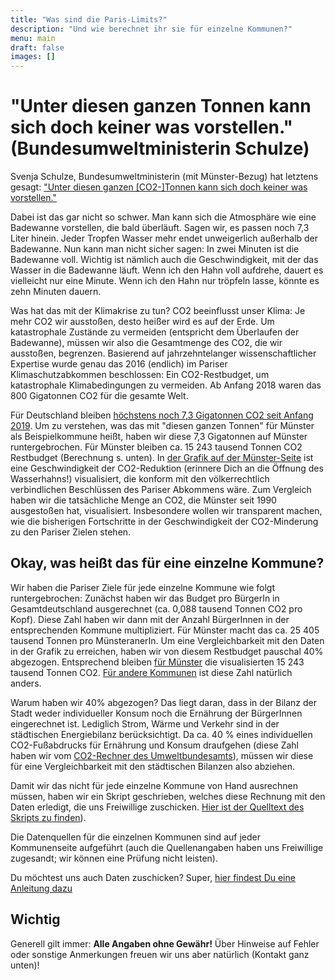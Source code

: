 ```yaml
---
title: "Was sind die Paris-Limits?"
description: "Und wie berechnet ihr sie für einzelne Kommunen?"
menu: main
draft: false
images: []
---
```


# "Unter diesen ganzen Tonnen kann sich doch keiner was vorstellen." (Bundesumweltministerin Schulze)

Svenja Schulze, Bundesumweltministerin (mit Münster-Bezug) hat letztens gesagt:
["Unter diesen ganzen [CO2-]Tonnen kann sich doch keiner was vorstellen."](https://twitter.com/Jumpsteady/status/1177492121143525376)

Dabei ist das gar nicht so schwer. Man kann sich die Atmosphäre wie eine
Badewanne vorstellen, die bald überläuft. Sagen wir, es passen noch 7,3 Liter hinein.
Jeder Tropfen Wasser mehr endet unweigerlich außerhalb der Badewanne.
Nun kann man nicht sicher sagen: In zwei Minuten ist die Badewanne voll.
Wichtig ist nämlich auch die Geschwindigkeit, mit der das Wasser in die
Badewanne läuft. Wenn ich den Hahn voll aufdrehe, dauert es vielleicht nur
eine Minute. Wenn ich den Hahn nur tröpfeln lasse, könnte es zehn Minuten dauern.

Was hat das mit der Klimakrise zu tun? CO2 beeinflusst unser Klima:
Je mehr CO2 wir ausstoßen, desto heißer wird es auf der Erde.
Um katastrophale Zustände zu vermeiden (entspricht dem Überlaufen der Badewanne),
müssen wir also die Gesamtmenge des CO2, die wir ausstoßen, begrenzen.
Basierend auf jahrzehntelanger wissenschaftlicher Expertise wurde genau das
2016 (endlich) im Pariser Klimaschutzabkommen beschlossen: Ein CO2-Restbudget,
um katastrophale Klimabedingungen zu vermeiden. Ab Anfang 2018 waren das
800 Gigatonnen CO2 für die gesamte Welt.

Für Deutschland bleiben [höchstens noch 7,3 Gigatonnen CO2 seit Anfang 2019](https://scilogs.spektrum.de/klimalounge/wie-viel-co2-kann-deutschland-noch-ausstossen/).
Um zu verstehen, was das mit "diesen ganzen Tonnen" für Münster als Beispielkommune
heißt, haben wir diese 7,3 Gigatonnen auf Münster runtergebrochen.
Für Münster bleiben ca. 15 243 tausend Tonnen CO2 Restbudget (Berechnung s. unten).
In [der Grafik auf der Münster-Seite](../kommunen/muenster/)
ist eine Geschwindigkeit der CO2-Reduktion (erinnere Dich an die Öffnung des Wasserhahns!)
visualisiert, die konform mit den völkerrechtlich verbindlichen Beschlüssen
des Pariser Abkommens wäre. Zum Vergleich haben wir die tatsächliche Menge
an CO2, die Münster seit 1990 ausgestoßen hat, visualisiert. Insbesondere
wollen wir transparent machen, wie die bisherigen Fortschritte in der
Geschwindigkeit der CO2-Minderung zu den Pariser Zielen stehen.

## Okay, was heißt das für eine einzelne Kommune?

Wir haben die Pariser Ziele für jede einzelne Kommune wie folgt runtergebrochen:
Zunächst haben wir das Budget pro BürgerIn in Gesamtdeutschland ausgerechnet
(ca. 0,088 tausend Tonnen CO2 pro Kopf). Diese Zahl haben wir dann mit
der Anzahl BürgerInnen in der entsprechenden Kommune multipliziert.
Für Münster macht das ca. 25 405 tausend Tonnen pro MünsteranerIn.
Um eine Vergleichbarkeit mit den Daten in der Grafik zu erreichen, haben
wir von diesem Restbudget pauschal 40% abgezogen. Entsprechend bleiben
[für Münster](../kommunen/muenster/)
die visualisierten 15 243 tausend Tonnen CO2. [Für andere Kommunen](..)
ist diese Zahl natürlich anders.

Warum haben wir 40% abgezogen? Das liegt daran, dass in der Bilanz der
Stadt weder individueller Konsum noch die Ernährung der BürgerInnen eingerechnet ist.
Lediglich Strom, Wärme und Verkehr sind in der städtischen Energiebilanz berücksichtigt.
Da ca. 40 % eines individuellen CO2-Fußabdrucks für Ernährung und Konsum draufgehen
(diese Zahl haben wir vom [CO2-Rechner des Umweltbundesamts](https://uba.co2-rechner.de/)), müssen wir
diese für eine Vergleichbarkeit mit den städtischen Bilanzen also abziehen.

Damit wir das nicht für jede einzelne Kommune von Hand ausrechnen müssen,
haben wir ein Skript geschrieben, welches diese Rechnung mit den Daten
erledigt, die uns Freiwillige zuschicken.
[Hier ist der Quelltext des Skripts zu finden](https://github.com/codeformuenster/klimawatch/blob/master/generate_plots.py#L59)).

Die Datenquellen für die einzelnen Kommunen sind auf jeder Kommunenseite aufgeführt
(auch die Quellenangaben haben uns Freiwillige zugesandt; wir können eine Prüfung nicht leisten).

Du möchtest uns auch Daten zuschicken? Super, [hier findest Du eine Anleitung dazu](../anleitung)

## Wichtig

Generell gilt immer: **Alle Angaben ohne Gewähr!** Über Hinweise auf
Fehler oder sonstige Anmerkungen freuen wir uns aber natürlich (Kontakt ganz unten)!
